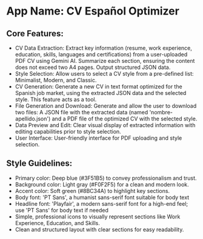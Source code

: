 # **App Name**: CV Español Optimizer

## Core Features:

- CV Data Extraction: Extract key information (resume, work experience, education, skills, languages and certifications) from a user-uploaded PDF CV using Gemini AI. Summarize each section, ensuring the content does not exceed two A4 pages. Output structured JSON data.
- Style Selection: Allow users to select a CV style from a pre-defined list: Minimalist, Modern, and Classic.
- CV Generation: Generate a new CV in text format optimized for the Spanish job market, using the extracted JSON data and the selected style. This feature acts as a tool.
- File Generation and Download: Generate and allow the user to download two files: A JSON file with the extracted data (named 'nombre-apellido.json') and a PDF file of the optimized CV with the selected style.
- Data Preview and Edit: Clear visual display of extracted information with editing capabilities prior to style selection.
- User Interface: User-friendly interface for PDF uploading and style selection.

## Style Guidelines:

- Primary color: Deep blue (#3F51B5) to convey professionalism and trust.
- Background color: Light gray (#F0F2F5) for a clean and modern look.
- Accent color: Soft green (#8BC34A) to highlight key sections.
- Body font: 'PT Sans', a humanist sans-serif font suitable for body text
- Headline font: 'Playfair', a modern sans-serif font for a high-end feel; use 'PT Sans' for body text if needed
- Simple, professional icons to visually represent sections like Work Experience, Education, and Skills.
- Clean and structured layout with clear sections for easy readability.